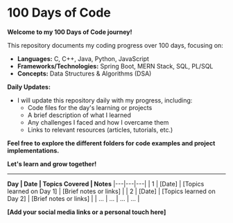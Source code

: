 
# 100 Days of Code

**Welcome to my 100 Days of Code journey!**

This repository documents my coding progress over 100 days, focusing on:

* **Languages:** C, C++, Java, Python, JavaScript
* **Frameworks/Technologies:** Spring Boot, MERN Stack, SQL, PL/SQL
* **Concepts:** Data Structures & Algorithms (DSA)

**Daily Updates:**

* I will update this repository daily with my progress, including:
    * Code files for the day's learning or projects
    * A brief description of what I learned
    * Any challenges I faced and how I overcame them
    * Links to relevant resources (articles, tutorials, etc.)

**Feel free to explore the different folders for code examples and project implementations.**

**Let's learn and grow together!**

---

**Day | Date | Topics Covered | Notes**
|---|---|---| 
| 1 | [Date] | [Topics learned on Day 1] | [Brief notes or links] |
| 2 | [Date] | [Topics learned on Day 2] | [Brief notes or links] |
| ... | ... | ... | ... |

**[Add your social media links or a personal touch here]**
